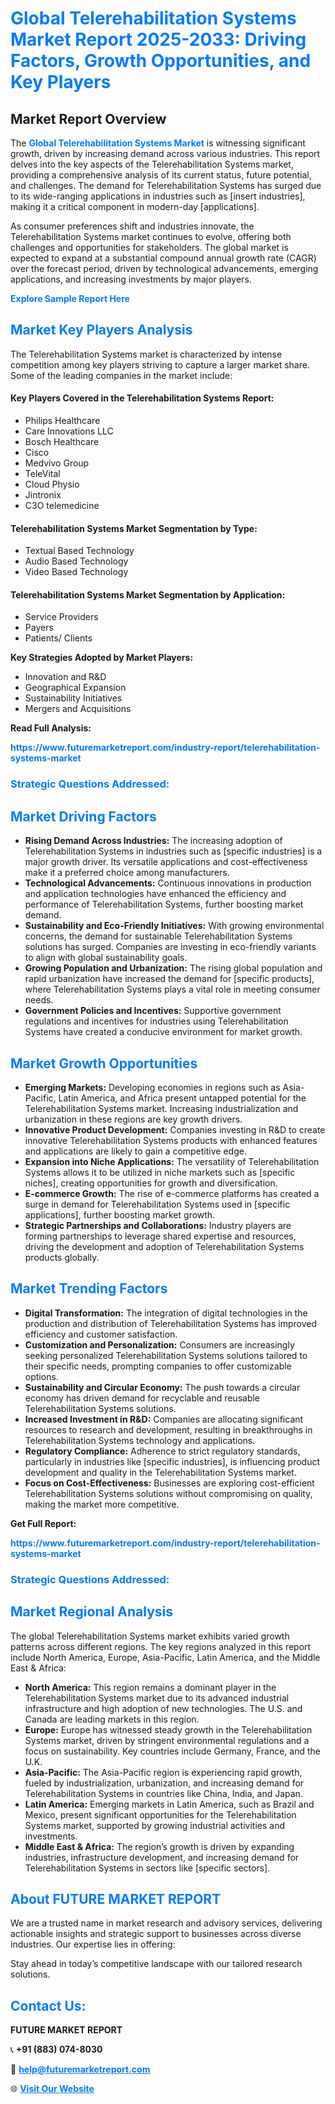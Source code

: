 <h1 style="color: #007BFF;">Global Telerehabilitation Systems Market Report 2025-2033: Driving Factors, Growth Opportunities, and Key Players</h1>

<section id="overview">
<h2>Market Report Overview</h2>
<p>The <a href="https://www.futuremarketreport.com/industry-report/telerehabilitation-systems-market" style="color: #007BFF; text-decoration: none;"><strong>Global Telerehabilitation Systems Market</strong></a> is witnessing significant growth, driven by increasing demand across various industries. This report delves into the key aspects of the Telerehabilitation Systems market, providing a comprehensive analysis of its current status, future potential, and challenges. The demand for Telerehabilitation Systems has surged due to its wide-ranging applications in industries such as [insert industries], making it a critical component in modern-day [applications].</p>
<p>As consumer preferences shift and industries innovate, the Telerehabilitation Systems market continues to evolve, offering both challenges and opportunities for stakeholders. The global market is expected to expand at a substantial compound annual growth rate (CAGR) over the forecast period, driven by technological advancements, emerging applications, and increasing investments by major players.</p>
</section>

<section id="overview">
<p><a href="https://www.futuremarketreport.com/request-sample/reportId=107190" style="color: #007BFF; text-decoration: none;"><strong>Explore Sample Report Here</strong></a></p>
</section>

<section id="key-players">
<h2 style="color: #007BFF;">Market Key Players Analysis</h2>
<p>The Telerehabilitation Systems market is characterized by intense competition among key players striving to capture a larger market share. Some of the leading companies in the market include:</p>
<h4>Key Players Covered in the Telerehabilitation Systems Report:</h4>
<ul><li>Philips Healthcare</li><li>Care Innovations LLC</li><li>Bosch Healthcare</li><li>Cisco</li><li>Medvivo Group</li><li>TeleVital</li><li>Cloud Physio</li><li>Jintronix</li><li>C3O telemedicine</li></ul>
<h4>Telerehabilitation Systems Market Segmentation by Type:</h4>
<ul><li>Textual Based Technology</li><li>Audio Based Technology</li><li>Video Based Technology</li></ul>

<h4>Telerehabilitation Systems Market Segmentation by Application:</h4>
<ul><li>Service Providers</li><li>Payers</li><li>Patients/ Clients</li></ul>
<p><strong>Key Strategies Adopted by Market Players:</strong></p>
<ul>
<li>Innovation and R&D</li>
<li>Geographical Expansion</li>
<li>Sustainability Initiatives</li>
<li>Mergers and Acquisitions</li>
</ul>
</section>

<section>
<p><strong>Read Full Analysis: </strong></p><a href="https://www.futuremarketreport.com/industry-report/telerehabilitation-systems-market" style="color: #007BFF; text-decoration: none;"><strong>https://www.futuremarketreport.com/industry-report/telerehabilitation-systems-market</strong></a>
<h3 style="color: #007BFF;">Strategic Questions Addressed:</h3>
</section>

<section id="driving-factors">
<h2 style="color: #007BFF;">Market Driving Factors</h2>
<ul>
<li><strong>Rising Demand Across Industries:</strong> The increasing adoption of Telerehabilitation Systems in industries such as [specific industries] is a major growth driver. Its versatile applications and cost-effectiveness make it a preferred choice among manufacturers.</li>
<li><strong>Technological Advancements:</strong> Continuous innovations in production and application technologies have enhanced the efficiency and performance of Telerehabilitation Systems, further boosting market demand.</li>
<li><strong>Sustainability and Eco-Friendly Initiatives:</strong> With growing environmental concerns, the demand for sustainable Telerehabilitation Systems solutions has surged. Companies are investing in eco-friendly variants to align with global sustainability goals.</li>
<li><strong>Growing Population and Urbanization:</strong> The rising global population and rapid urbanization have increased the demand for [specific products], where Telerehabilitation Systems plays a vital role in meeting consumer needs.</li>
<li><strong>Government Policies and Incentives:</strong> Supportive government regulations and incentives for industries using Telerehabilitation Systems have created a conducive environment for market growth.</li>
</ul>
</section>

<section id="growth-opportunities">
<h2 style="color: #007BFF;">Market Growth Opportunities</h2>
<ul>
<li><strong>Emerging Markets:</strong> Developing economies in regions such as Asia-Pacific, Latin America, and Africa present untapped potential for the Telerehabilitation Systems market. Increasing industrialization and urbanization in these regions are key growth drivers.</li>
<li><strong>Innovative Product Development:</strong> Companies investing in R&D to create innovative Telerehabilitation Systems products with enhanced features and applications are likely to gain a competitive edge.</li>
<li><strong>Expansion into Niche Applications:</strong> The versatility of Telerehabilitation Systems allows it to be utilized in niche markets such as [specific niches], creating opportunities for growth and diversification.</li>
<li><strong>E-commerce Growth:</strong> The rise of e-commerce platforms has created a surge in demand for Telerehabilitation Systems used in [specific applications], further boosting market growth.</li>
<li><strong>Strategic Partnerships and Collaborations:</strong> Industry players are forming partnerships to leverage shared expertise and resources, driving the development and adoption of Telerehabilitation Systems products globally.</li>
</ul>
</section>

<section id="trending-factors">
<h2 style="color: #007BFF;">Market Trending Factors</h2>
<ul>
<li><strong>Digital Transformation:</strong> The integration of digital technologies in the production and distribution of Telerehabilitation Systems has improved efficiency and customer satisfaction.</li>
<li><strong>Customization and Personalization:</strong> Consumers are increasingly seeking personalized Telerehabilitation Systems solutions tailored to their specific needs, prompting companies to offer customizable options.</li>
<li><strong>Sustainability and Circular Economy:</strong> The push towards a circular economy has driven demand for recyclable and reusable Telerehabilitation Systems solutions.</li>
<li><strong>Increased Investment in R&D:</strong> Companies are allocating significant resources to research and development, resulting in breakthroughs in Telerehabilitation Systems technology and applications.</li>
<li><strong>Regulatory Compliance:</strong> Adherence to strict regulatory standards, particularly in industries like [specific industries], is influencing product development and quality in the Telerehabilitation Systems market.</li>
<li><strong>Focus on Cost-Effectiveness:</strong> Businesses are exploring cost-efficient Telerehabilitation Systems solutions without compromising on quality, making the market more competitive.</li>
</ul>
</section>

<section>
<p><strong>Get Full Report: </strong></p><a href="https://www.futuremarketreport.com/industry-report/telerehabilitation-systems-market" style="color: #007BFF; text-decoration: none;"><strong>https://www.futuremarketreport.com/industry-report/telerehabilitation-systems-market</strong></a>
<h3 style="color: #007BFF;">Strategic Questions Addressed:</h3>
</section>


<section id="regional-analysis">
<h2 style="color: #007BFF;">Market Regional Analysis</h2>
<p>The global Telerehabilitation Systems market exhibits varied growth patterns across different regions. The key regions analyzed in this report include North America, Europe, Asia-Pacific, Latin America, and the Middle East & Africa:</p>
<ul>
<li><strong>North America:</strong> This region remains a dominant player in the Telerehabilitation Systems market due to its advanced industrial infrastructure and high adoption of new technologies. The U.S. and Canada are leading markets in this region.</li>
<li><strong>Europe:</strong> Europe has witnessed steady growth in the Telerehabilitation Systems market, driven by stringent environmental regulations and a focus on sustainability. Key countries include Germany, France, and the U.K.</li>
<li><strong>Asia-Pacific:</strong> The Asia-Pacific region is experiencing rapid growth, fueled by industrialization, urbanization, and increasing demand for Telerehabilitation Systems in countries like China, India, and Japan.</li>
<li><strong>Latin America:</strong> Emerging markets in Latin America, such as Brazil and Mexico, present significant opportunities for the Telerehabilitation Systems market, supported by growing industrial activities and investments.</li>
<li><strong>Middle East & Africa:</strong> The region’s growth is driven by expanding industries, infrastructure development, and increasing demand for Telerehabilitation Systems in sectors like [specific sectors].</li>
</ul>
</section>

<footer>
<h2 style="color: #007BFF;">About FUTURE MARKET REPORT</h2>
<p>We are a trusted name in market research and advisory services, delivering actionable insights and strategic support to businesses across diverse industries. Our expertise lies in offering:</p>

<p>Stay ahead in today’s competitive landscape with our tailored research solutions.</p>

<h2 style="color: #007BFF;">Contact Us:</h2>
<p><strong>FUTURE MARKET REPORT</strong></p>
<p>📞 <strong>+91 (883) 074-8030</strong></p>
<p>📧 <strong><a href="mailto:help@futuremarketreport.com" style="color: #007BFF;">help@futuremarketreport.com</a></strong></p>
<p>🌐 <strong><a href="https://www.futuremarketreport.com/" style="color: #007BFF;">Visit Our Website</a></strong></p>
</footer>